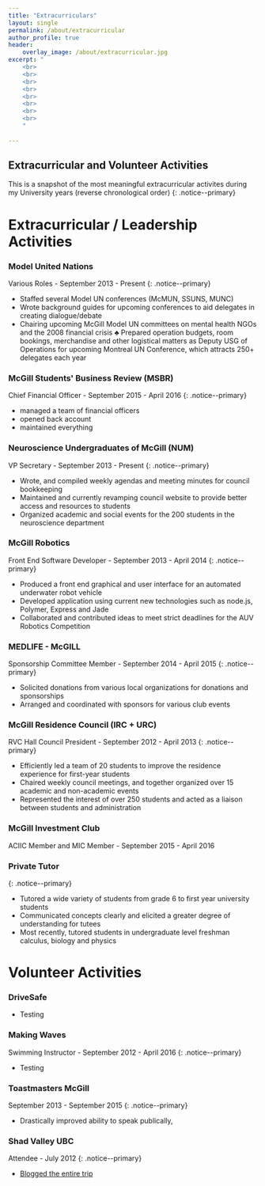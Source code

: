 ```yaml
---
title: "Extracurriculars"
layout: single
permalink: /about/extracurricular
author_profile: true
header:
    overlay_image: /about/extracurricular.jpg
excerpt: "
    <br>
    <br>
    <br>
    <br>
    <br>
    <br> 
    <br>
    <br>
    "
    
---
```


## Extracurricular and Volunteer Activities 

<!--
    (last year) 
    MSBR (finance)
    NUM
    focus group for TLS 
    drivesafe 
    Model UN (for everything)
    ACIIC , McGill Investment Club 
    McGill Delegation Team for Model UN
    
    Third Year
    drivesafe 
    McGill Robotics 
    MEDLIFE 
    
    Second Year
    McGill Robotics 
    IRSAM member 
    making waves, SUS peer tutors 
    First Year
    RVC President 
    Making Waves 
    Lifeguard / Aquatic Instructor 
    DECA 

-->

This is a snapshot of the most meaningful extracurricular activites during my University years (reverse chronological order)
{: .notice--primary}

# Extracurricular / Leadership Activities 

### Model United Nations 
Various Roles - September 2013 - Present
{: .notice--primary}
  - Staffed several Model UN conferences (McMUN, SSUNS, MUNC)
  - Wrote background guides for upcoming conferences to aid delegates in creating dialogue/debate
  - Chairing upcoming McGill Model UN committees on mental health NGOs and the 2008 financial crisis 
♣	Prepared operation budgets, room bookings, merchandise and other logistical matters as Deputy USG of Operations for upcoming Montreal UN Conference, which attracts 250+ delegates each year

  
### McGill Students' Business Review (MSBR)
Chief Financial Officer - September 2015 - April 2016 
{: .notice--primary}
 - managed a team of financial officers
 - opened back account 
 - maintained everything 
 
### Neuroscience Undergraduates of McGill (NUM)
VP Secretary - September 2013 - Present
{: .notice--primary}
  - Wrote, and compiled weekly agendas and meeting minutes for council bookkeeping  
  - Maintained and currently revamping council website to provide better access and resources to students
  - Organized academic and social events for the 200 students in the neuroscience department 

### McGill Robotics 
Front End Software Developer - September 2013 - April 2014
{: .notice--primary}
  - Produced a front end graphical and user interface for an automated underwater robot vehicle  
  - Developed application using current new technologies such as node.js, Polymer, Express and Jade 
  - Collaborated and contributed ideas to meet strict deadlines for the AUV Robotics Competition

### MEDLIFE - McGILL
Sponsorship Committee Member - September 2014 - April 2015 
{: .notice--primary}
  - Solicited donations from various local organizations for donations and sponsorships 
  - Arranged and coordinated with sponsors for various club events 

### McGill Residence Council (IRC + URC)
RVC Hall Council President - September 2012 - April 2013 
{: .notice--primary}
  - Efficiently led a team of 20 students to improve the residence experience for first-year students 
  - Chaired weekly council meetings, and together organized over 15 academic and non-academic events 
  - Represented the interest of over 250 students and acted as a liaison between students and administration 

### McGill Investment Club 
ACIIC Member and MIC Member - September 2015 - April 2016 

### Private Tutor 
{: .notice--primary}
  - Tutored a wide variety of students from grade 6 to first year university students
  - Communicated concepts clearly and elicited a greater degree of understanding for tutees
  - Most recently, tutored students in undergraduate level freshman calculus, biology and physics 

# Volunteer Activities

### DriveSafe 
  - Testing 


### Making Waves 
Swimming Instructor - September 2012 - April 2016 
{: .notice--primary}
  - Testing 


### Toastmasters McGill 
September 2013 - September 2015 
{: .notice--primary}
  - Drastically improved ability to speak publically, 
### Shad Valley UBC 
Attendee - July 2012 
{: .notice--primary}
  - [Blogged the entire trip](shadubc.blogspot.com)